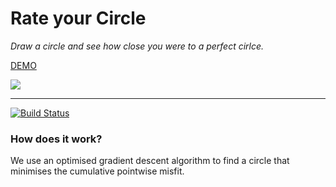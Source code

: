 # Rate your Circle
_Draw a circle and see how close you were to a perfect cirlce._

[DEMO](http://users.ox.ac.uk/~wadh5221/bestcircle/)

![](https://i.imgur.com/zEt7IuX.png)
____
[![Build Status](https://travis-ci.org/joemccann/dillinger.svg?branch=master)](https://travis-ci.org/joemccann/dillinger)

### How does it work?

We use an optimised gradient descent algorithm to find a circle that minimises the cumulative pointwise misfit.
